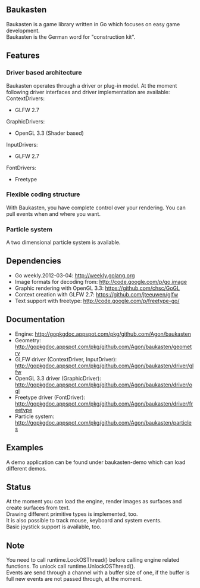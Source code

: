 ## Baukasten
Baukasten is a game library written in Go which focuses on easy game development.<br>
Baukasten is the German word for "construction kit".<br>

## Features
### Driver based architecture
Baukasten operates through a driver or plug-in model.
At the moment following driver interfaces and driver implementation are available:<br>
ContextDrivers:

- GLFW 2.7

GraphicDrivers:

- OpenGL 3.3 (Shader based)

InputDrivers:

- GLFW 2.7

FontDrivers:

- Freetype

### Flexible coding structure
With Baukasten, you have complete control over your rendering. You can pull events when and where you want.

### Particle system
A two dimensional particle system is available.

## Dependencies
- Go weekly.2012-03-04: http://weekly.golang.org
- Image formats for decoding from: http://code.google.com/p/go.image
- Graphic rendering with OpenGL 3.3: https://github.com/chsc/GoGL
- Context creation with GLFW 2.7: https://github.com/jteeuwen/glfw
- Text support with freetype: http://code.google.com/p/freetype-go/

## Documentation
- Engine: http://gopkgdoc.appspot.com/pkg/github.com/Agon/baukasten
- Geometry: http://gopkgdoc.appspot.com/pkg/github.com/Agon/baukasten/geometry
- GLFW driver (ContextDriver, InputDriver): http://gopkgdoc.appspot.com/pkg/github.com/Agon/baukasten/driver/glfw
- OpenGL 3.3 driver (GraphicDriver): http://gopkgdoc.appspot.com/pkg/github.com/Agon/baukasten/driver/ogl
- Freetype driver (FontDriver): http://gopkgdoc.appspot.com/pkg/github.com/Agon/baukasten/driver/freetype
- Particle system: http://gopkgdoc.appspot.com/pkg/github.com/Agon/baukasten/particles

## Examples
A demo application can be found under baukasten-demo which can load different demos.

## Status
At the moment you can load the engine, render images as surfaces and create surfaces from text.<br>
Drawing different primitive types is implemented, too.<br>
It is also possible to track mouse, keyboard and system events.<br>
Basic joystick support is available, too.

## Note
You need to call runtime.LockOSThread() before calling engine related functions. To unlock call runtime.UnlockOSThread().<br>
Events are send through a channel with a buffer size of one, if the buffer is full new events are not passed through, at the moment.
